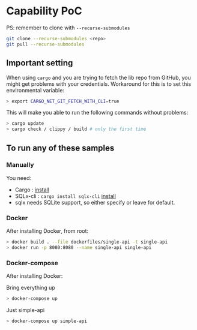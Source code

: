 # Capability PoC

PS: remember to clone with `--recurse-submodules`

```sh
git clone --recurse-submodules <repo>
git pull --recurse-submodules
```

## Important setting

When using `cargo` and you are trying to fetch the lib repo from GitHub,
you might get problems with your credentials.
Workaround for this is to set this environmental variable:

```sh
> export CARGO_NET_GIT_FETCH_WITH_CLI=true
```

This will make you able to run the following commands without problems:

```sh
> cargo update
> cargo check / clippy / build # only the first time
```

## To run any of these samples

### Manually

You need:

- Cargo : [install](https://www.rust-lang.org/tools/install)
- SQLx-cli : `cargo install sqlx-cli` [install](https://lib.rs/crates/sqlx-cli)
- sqlx needs SQLite support, so either specify or leave for default.

### Docker

After installing Docker, from root:

```sh
> docker build . --file dockerfiles/single-api -t single-api
> docker run -p 8080:8080 --name single-api single-api
```

### Docker-compose

After installing Docker:

Bring everything up

```sh
> docker-compose up
```

Just simple-api

```sh
> docker-compose up simple-api
```



